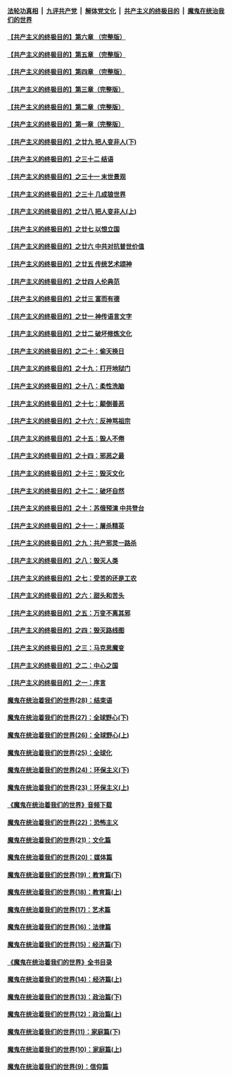 ####  [法轮功真相](../../../../basic/blob/master/README.md?t=09271452) &nbsp;|&nbsp; [九评共产党](../../../../9ping.md/blob/master/README.md?t=09271452) &nbsp;|&nbsp; [解体党文化](../../../../jtdwh.md/blob/master/README.md?t=09271452)  &nbsp;|&nbsp; [共产主义的终极目的](../../../../gczydzjmd.md/blob/master/README.md?t=09271452) &nbsp;|&nbsp; [魔鬼在统治我们的世界](../../../../mgztzwmdsj.md/blob/master/README.md?t=09271452) 

#### [【共产主义的终极目的】第六章 （完整版）](../pages/nsc422/n11428913.md?t=09271452) 

#### [【共产主义的终极目的】第五章 （完整版）](../pages/nsc422/n11428912.md?t=09271452) 

#### [【共产主义的终极目的】第四章 （完整版）](../pages/nsc422/n11428907.md?t=09271452) 

#### [【共产主义的终极目的】第三章（完整版）](../pages/nsc422/n11428848.md?t=09271452) 

#### [【共产主义的终极目的】第二章（完整版）](../pages/nsc422/n11428831.md?t=09271452) 

#### [【共产主义的终极目的】第一章（完整版）](../pages/nsc422/n11417651.md?t=09271452) 

#### [【共产主义的终极目的】之廿九 把人变非人(下)](../pages/nsc422/n11344140.md?t=09271452) 

#### [【共产主义的终极目的】之三十二 结语](../pages/nsc422/n11360535.md?t=09271452) 

#### [【共产主义的终极目的】之三十一 末世景观](../pages/nsc422/n11351129.md?t=09271452) 

#### [【共产主义的终极目的】之三十 几成狼世界](../pages/nsc422/n11348280.md?t=09271452) 

#### [【共产主义的终极目的】之廿八 把人变非人(上)](../pages/nsc422/n11340492.md?t=09271452) 

#### [【共产主义的终极目的】之廿七 以恨立国](../pages/nsc422/n11336944.md?t=09271452) 

#### [【共产主义的终极目的】之廿六 中共对抗普世价值](../pages/nsc422/n11324785.md?t=09271452) 

#### [【共产主义的终极目的】之廿五 传统艺术颂神](../pages/nsc422/n11296396.md?t=09271452) 

#### [【共产主义的终极目的】之廿四 人伦典范](../pages/nsc422/n11296397.md?t=09271452) 

#### [【共产主义的终极目的】之廿三 富而有德](../pages/nsc422/n11283598.md?t=09271452) 

#### [【共产主义的终极目的】之廿一 神传语言文字](../pages/nsc422/n11263265.md?t=09271452) 

#### [【共产主义的终极目的】之廿二 破坏修炼文化](../pages/nsc422/n11245728.md?t=09271452) 

#### [【共产主义的终极目的】之二十：偷天换日](../pages/nsc422/n11238846.md?t=09271452) 

#### [【共产主义的终极目的】之十九：打开地狱门](../pages/nsc422/n11206376.md?t=09271452) 

#### [【共产主义的终极目的】之十八：柔性洗脑](../pages/nsc422/n11199994.md?t=09271452) 

#### [【共产主义的终极目的】之十七：颠倒善恶](../pages/nsc422/n11179782.md?t=09271452) 

#### [【共产主义的终极目的】之十六：反神骂祖宗](../pages/nsc422/n11166798.md?t=09271452) 

#### [【共产主义的终极目的】之十五：毁人不倦](../pages/nsc422/n11166792.md?t=09271452) 

#### [【共产主义的终极目的】之十四：邪恶之最](../pages/nsc422/n11150249.md?t=09271452) 

#### [【共产主义的终极目的】之十三：毁灭文化](../pages/nsc422/n11135227.md?t=09271452) 

#### [【共产主义的终极目的】之十二：破坏自然](../pages/nsc422/n11135214.md?t=09271452) 

#### [【共产主义的终极目的】之十：苏俄预演 中共登台](../pages/nsc422/n11118424.md?t=09271452) 

#### [【共产主义的终极目的】之十一：屠杀精英](../pages/nsc422/n11118442.md?t=09271452) 

#### [【共产主义的终极目的】之九：共产邪灵一路杀](../pages/nsc422/n11114139.md?t=09271452) 

#### [【共产主义的终极目的】之八：毁灭人类](../pages/nsc422/n11108503.md?t=09271452) 

#### [【共产主义的终极目的】之七：受苦的还是工农](../pages/nsc422/n11101809.md?t=09271452) 

#### [【共产主义的终极目的】之六：甜头和苦头](../pages/nsc422/n11096971.md?t=09271452) 

#### [【共产主义的终极目的】之五：万变不离其邪](../pages/nsc422/n11091285.md?t=09271452) 

#### [【共产主义的终极目的】之四：毁灭路线图](../pages/nsc422/n11086284.md?t=09271452) 

#### [【共产主义的终极目的】之三：马克思魔变](../pages/nsc422/n11061941.md?t=09271452) 

#### [【共产主义的终极目的】之二：中心之国](../pages/nsc422/n11047728.md?t=09271452) 

#### [【共产主义的终极目的】之一：序言](../pages/nsc422/n11086077.md?t=09271452) 

#### [魔鬼在统治着我们的世界(28)：结束语](../pages/nsc422/n10936246.md?t=09271452) 

#### [魔鬼在统治着我们的世界(27)：全球野心(下)](../pages/nsc422/n10928319.md?t=09271452) 

#### [魔鬼在统治着我们的世界(26)：全球野心(上)](../pages/nsc422/n10900318.md?t=09271452) 

#### [魔鬼在统治着我们的世界(25)：全球化](../pages/nsc422/n10788205.md?t=09271452) 

#### [魔鬼在统治着我们的世界(24)：环保主义(下)](../pages/nsc422/n10695307.md?t=09271452) 

#### [魔鬼在统治着我们的世界(23)：环保主义(上)](../pages/nsc422/n10688613.md?t=09271452) 

#### [《魔鬼在统治着我们的世界》音频下载](../pages/nsc422/n10635553.md?t=09271452) 

#### [魔鬼在统治着我们的世界(22)：恐怖主义](../pages/nsc422/n10614727.md?t=09271452) 

#### [魔鬼在统治着我们的世界(21)：文化篇](../pages/nsc422/n10597706.md?t=09271452) 

#### [魔鬼在统治着我们的世界(20)：媒体篇](../pages/nsc422/n10586579.md?t=09271452) 

#### [魔鬼在统治着我们的世界(19)：教育篇(下)](../pages/nsc422/n10564808.md?t=09271452) 

#### [魔鬼在统治着我们的世界(18)：教育篇(上)](../pages/nsc422/n10526970.md?t=09271452) 

#### [魔鬼在统治着我们的世界(17)：艺术篇](../pages/nsc422/n10499093.md?t=09271452) 

#### [魔鬼在统治着我们的世界(16)：法律篇](../pages/nsc422/n10485969.md?t=09271452) 

#### [魔鬼在统治着我们的世界(15)：经济篇(下)](../pages/nsc422/n10469975.md?t=09271452) 

#### [《魔鬼在统治着我们的世界》全书目录](../pages/nsc422/n10464261.md?t=09271452) 

#### [魔鬼在统治着我们的世界(14)：经济篇(上)](../pages/nsc422/n10457370.md?t=09271452) 

#### [魔鬼在统治着我们的世界(13)：政治篇(下)](../pages/nsc422/n10448270.md?t=09271452) 

#### [魔鬼在统治着我们的世界(12)：政治篇(上)](../pages/nsc422/n10444576.md?t=09271452) 

#### [魔鬼在统治着我们的世界(11)：家庭篇(下)](../pages/nsc422/n10440961.md?t=09271452) 

#### [魔鬼在统治着我们的世界(10)：家庭篇(上)](../pages/nsc422/n10435448.md?t=09271452) 

#### [魔鬼在统治着我们的世界(9)：信仰篇](../pages/nsc422/n10432159.md?t=09271452) 


